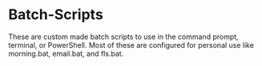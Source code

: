# Batch-Scripts
These are custom made batch scripts to use in the command prompt, terminal, or PowerShell. Most of these are configured for personal use like morning.bat, email.bat, and fls.bat.

